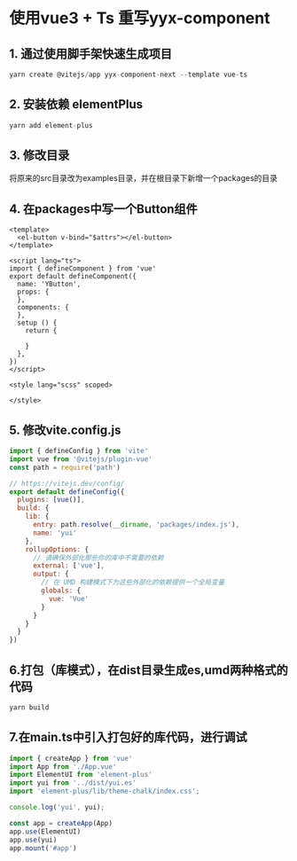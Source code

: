 # 使用vue3 + Ts 重写yyx-component

## 1. 通过使用脚手架快速生成项目
```js
yarn create @vitejs/app yyx-component-next --template vue-ts
```

## 2. 安装依赖 elementPlus
```js
yarn add element-plus
```

## 3. 修改目录
将原来的src目录改为examples目录，并在根目录下新增一个packages的目录

## 4. 在packages中写一个Button组件
```vue
<template>
  <el-button v-bind="$attrs"></el-button>
</template>

<script lang="ts">
import { defineComponent } from 'vue'
export default defineComponent({
  name: 'YButton',
  props: {
  },
  components: {
  },
  setup () {
    return {

    }
  },
})
</script>

<style lang="scss" scoped>

</style>

```

## 5. 修改vite.config.js
```js
import { defineConfig } from 'vite'
import vue from '@vitejs/plugin-vue'
const path = require('path')

// https://vitejs.dev/config/
export default defineConfig({
  plugins: [vue()],
  build: {
    lib: {
      entry: path.resolve(__dirname, 'packages/index.js'),
      name: 'yui'
    },
    rollupOptions: {
      // 请确保外部化那些你的库中不需要的依赖
      external: ['vue'],
      output: {
        // 在 UMD 构建模式下为这些外部化的依赖提供一个全局变量
        globals: {
          vue: 'Vue'
        }
      }
    }
  }
})

```

## 6.打包（库模式），在dist目录生成es,umd两种格式的代码
```js
yarn build
```

## 7.在main.ts中引入打包好的库代码，进行调试
```js
import { createApp } from 'vue'
import App from './App.vue'
import ElementUI from 'element-plus'
import yui from '../dist/yui.es'
import 'element-plus/lib/theme-chalk/index.css';

console.log('yui', yui);

const app = createApp(App)
app.use(ElementUI)
app.use(yui)
app.mount('#app')

```